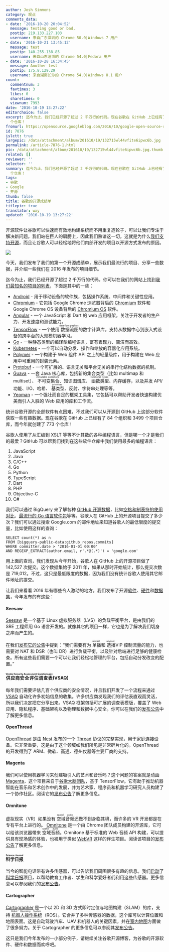 ```yaml
---
author: Josh Simmons
category: 观点
comments_data:
- date: '2016-10-20 20:04:52'
  message: testing good or bad,
  postip: 219.133.227.103
  username: 来自广东深圳的 Chrome 50.0|Windows 7 用户
- date: '2016-10-21 13:45:12'
  message: test
  postip: 140.255.138.85
  username: 来自山东淄博的 Chrome 54.0|Fedora 用户
- date: '2016-10-28 16:34:45'
  message: Another test
  postip: 175.8.129.29
  username: 来自湖南长沙的 Chrome 54.0|Windows 8.1 用户
count:
  commentnum: 3
  favtimes: 3
  likes: 0
  sharetimes: 0
  viewnum: 7993
date: '2016-10-19 13:27:22'
editorchoice: false
excerpt: 迄今为止，我们已经开源了超过 2 千万行的代码。现在谷歌在 GitHub 上已经有了 84 个组织和 3499 个项目仓库，而今年就创建了 773
  个仓库！
fromurl: https://opensource.googleblog.com/2016/10/google-open-source-report-card.html
id: 7876
islctt: true
largepic: /data/attachment/album/201610/19/132715wl44vfite6ipwc6b.jpg
permalink: /article-7876-1.html
pic: /data/attachment/album/201610/19/132715wl44vfite6ipwc6b.jpg.thumb.jpg
related: []
reviewer: ''
selector: ''
summary: 迄今为止，我们已经开源了超过 2 千万行的代码。现在谷歌在 GitHub 上已经有了 84 个组织和 3499 个项目仓库，而今年就创建了 773
  个仓库！
tags:
- 谷歌
- Google
- 开源
thumb: false
title: 谷歌的开源成绩单
titlepic: true
translator: wxy
updated: '2016-10-19 13:27:22'
---
```


开源软件让谷歌可以快速而有效地构建系统而不用重复造轮子，可以让我们专注于解决新问题。我们站在巨人的肩膀上，因此我们熟谙这一切。这就是为什么[我们支持开源](https://developers.google.com/open-source/)，而且让谷歌人可以轻松地将他们内部开发的项目以开源方式发布的原因。


![](/data/attachment/album/201610/19/132715wl44vfite6ipwc6b.jpg)


今天，我们发布了我们的第一个开源成绩单，展示我们最流行的项目、分享一些数据，并介绍一些我们在 2016 年发布的项目细节。


迄今为止，我们已经开源了超过 2 千万行的代码，你可以在我们的网站上找到[我们最知名的项目的列表](https://developers.google.com/open-source/projects)，下面是其中的一些：


* [Android](https://source.android.com/index.html) - 用于移动设备的软件族，包括操作系统、中间件和关键性应用。
* [Chromium](https://www.chromium.org/) - 它包括 Google Chrome 浏览器背后的 [Chromium](http://www.chromium.org/Home) 软件和 Google Chrome OS 设备背后的 [Chromium OS](http://www.chromium.org/chromium-os) 软件。
* [Angular](https://angular.io/) - 一个 JavaScript 和 Dart 的 web 应用框架，关注于开发者的生产力、开发速度和测试能力。
* [TensorFlow](https://www.tensorflow.org/) - 一个使用<ruby> 数据流图 <rp>  （ </rp> <rt>  data flow graphics </rt> <rp>  ） </rp></ruby>的数字计算库，支持从数据中心到嵌入式设备的跨平台的大规模机器学习。
* [Go](http://golang.org/) - 一种静态类型的编译型编程语言，富有表现力、简洁而高效。
* [Kubernetes](http://kubernetes.io/) - 一个可以自动分发、操作和缩放的容器化应用系统。
* [Polymer](https://www.polymer-project.org/) - 一个构建于 Web 组件 API 之上的轻量级库，用于构建在 Web 应用中可重用的封装元素。
* [Protobuf](https://developers.google.com/protocol-buffers/) - 一个可扩展的、语言无关和平台无关的串行化结构数据的机制。
* [Guava](https://github.com/google/guava) - 一套 Java 核心库，包括新的集合类型（比如 multimap 和 multiset）、<ruby> 不可变集合 <rp>  （ </rp> <rt>  immutable collections </rt> <rp>  ） </rp></ruby>、知识图谱库、<ruby> 函数类型 <rp>  （ </rp> <rt>  functional types </rt> <rp>  ） </rp></ruby>、内存缓存，以及并发 API/功能、I/O、哈希、<ruby> 基类型 <rp>  （ </rp> <rt>  primitives </rt> <rp>  ） </rp></ruby>、反射、字符串处理等等。
* [Yeoman](http://yeoman.io/) - 一个强壮而自足的框架工具集，它包括可以帮助开发者快速构建优美而引人入胜的 Web 应用的库和工作流。


统计谷歌开源的全部软件有点困难，不过我们可以从开源到 GitHub 上这部分软件获取一些有趣数据。现在谷歌在 GitHub 上已经有了 84 个组织和 3499 个项目仓库，而今年就创建了 773 个仓库！


谷歌人使用了从汇编到 XSLT 等等不计其数的各种编程语言，但是哪一个才是我们的最爱？GitHub 可以帮我们找到在这些软件仓库中我们使用最多的编程语言：


1. JavaScript
2. Java
3. C/C++
4. Go
5. Python
6. TypeScript
7. Dart
8. PHP
9. Objective-C
10. C#


我们可以通过 BigQuery 来了解各种 [GitHub 开源数据](https://opensource.googleblog.com/2016/06/github-on-bigquery-analyze-all-code.html)，比如[空格和制表符的使用对比](https://medium.com/@hoffa/400-000-github-repositories-1-billion-files-14-terabytes-of-code-spaces-or-tabs-7cfe0b5dd7fd)、[最流行的 Go 语言软件包](https://medium.com/google-cloud/analyzing-go-code-with-bigquery-485c70c3b451)等等。谷歌人在 GitHub 上的开源项目提交了多少次？我们可以通过搜索 Google.com 的邮件地址来知道谷歌人的最低限度的提交量，比如使用这样的查询：



```
SELECT count(*) as n
FROM [bigquery-public-data:github_repos.commits]
WHERE committer.date > '2016-01-01 00:00'
AND REGEXP_EXTRACT(author.email, r'.*@(.*)') = 'google.com'

```

用上面的查询，我们发现从今年开始，谷歌人在 GitHub 上的开源项目做了 142,527 次提交。这个数据集始于 2011 年，如果从那时开始统计，那么提交次数是 719,012。不过，这只是最低限度的数据，因为我们没有统计谷歌人使用其它邮件地址的提交。


让我们来看看 2016 年有哪些令人激动的地方。我们发布了开源[软件](https://opensource.googleblog.com/2016/04/cctz-v20-now-with-more-civil-time.html)、[硬件](https://opensource.googleblog.com/2016/07/announcing-open-source-adc-board-for.html)和[数据集](https://opensource.googleblog.com/2016/10/introducing-open-images-dataset.html)，今年发布的有这些：


#### Seesaw


[Seesaw](https://github.com/google/seesaw) 是一个基于 Linux 虚拟服务器（LVS）的负载平衡平台，是由我们的 SRE 工程师用 Go 语言开发的。就像其它的项目一样，它也是为了解决我们切身之痒而产生的。


在我们[发布它的公告](https://opensource.googleblog.com/2016/01/seesaw-scalable-and-robust-load.html)中提到：“我们需要有为<ruby> 单播 <rp>  （ </rp> <rt>  unicast </rt> <rp>  ） </rp></ruby>和<ruby> 选播 <rp>  （ </rp> <rt>  anycast </rt> <rp>  ） </rp></ruby> VIP 控制流量的能力，也需要对 NAT 和 DSR（也叫 DR）进行负载平衡，以及针对后端进行足够的健康检查。所有这些我们需要一个可以让我们轻松地管理的平台，包括自动分发改变的配置。”


#### <ruby> 供应商安全评估调查表 <rp>  （ </rp> <rt>  Vendor Security Assessment Questionnaire </rt> <rp>  ） </rp></ruby> (VSAQ)


每年我们需要评估几百个供应商的安全情况，并且我们开发了一个流程来通过 [VSAQ](https://github.com/google/vsaq) 自动化许多初始信息的收集。许多供应商发现我们的评估表直观而灵活，所以我们决定把它分享出来。VSAQ 框架包括可扩展的调查表模版，覆盖了 Web 应用、隐私程序、基础架构以及物理和数据中心安全。你可以在我们的[发布公告](https://opensource.googleblog.com/2016/03/scalable-vendor-security-reviews.html)中了解更多信息。


#### OpenThread


[OpenThread](http://github.com/openthread/openthread) 是由 [Nest](https://nest.com/) 发布的一个 [Thread](http://threadgroup.org/) 协议的完整实现，用于家庭连接设备。它非常重要，这是由于这个领域如我们所见是非常碎片化的。OpenThread 的开发得到了 ARM、微软、高通、德州仪器等主要厂商的支持。


#### Magenta


我们可以使用机器学习来创建吸引人的艺术和音乐吗？这个问题的答案就是动画 [Magenta](http://github.com/tensorflow/magenta)，这个项目来自于[谷歌大脑团队](https://research.google.com/teams/brain/)，基于 TensorFlow。它有助于推动机器智能在音乐和艺术创作中的发展，并为艺术家、程序员和机器学习研究人员构建了一个协作社区。阅读它的[发布公告](https://magenta.tensorflow.org/welcome-to-magenta)了解更多信息。


#### Omnitone


虚拟现实（VR）如果没有<ruby> 空域音频 <rp>  （ </rp> <rt>  spatial audio </rt> <rp>  ） </rp></ruby>还做不到身临其境，而许多的 VR 开发都是在专有平台上进行的。 [Omnitone](https://github.com/GoogleChrome/omnitone) 是一个由 Chrome 团队成员构建的开源库，它可以给该浏览器带来<ruby> 空域音频 <rp>  （ </rp> <rt>  spatial audio </rt> <rp>  ） </rp></ruby>。Omnitone 基于标准的 Web 音频 API 构建，可以提供具有现场感的体验，也被用于类似 [WebVR](https://webvr.info/) 这样的伴生项目。阅读该项目的[发布公告](http://google-opensource.blogspot.com/2016/07/omnitone-spatial-audio-on-web.html)了解更多信息。


#### <ruby> 科学日报 <rp>  （ </rp> <rt>  Science Journal </rt> <rp>  ） </rp></ruby>


当今的智能电话带有许多传感器，可以告诉我们周围很多有趣的信息。我们[启动](http://googleforeducation.blogspot.com/2016/05/inspiring-future-makers-and-scientists.html)了[科学](https://github.com/google/science-journal)[日报](https://github.com/google/science-journal-arduino)项目，以帮助教育工作者、学生和科学爱好者们利用这些传感器。更多信息可以参阅我们的[发布公告](http://google-opensource.blogspot.com/2016/08/opening-up-science-journal.html)。


#### Cartographer


[Cartographer](https://github.com/googlecartographer) 是一个以 2D 和 3D 方式即时定位与地图构建（SLAM）的库，支持<ruby> <a href="http://www.ros.org/about-ros/">  机器人操作系统 </a> <rp>  （ </rp> <rt>  Robot Operating System </rt> <rp>  ） </rp></ruby>（ROS）。它合并了多种传感器的数据，这个库可以计算位置和地图表面。这是自动驾驶汽车、UAV 和机器人的关键因素，并在[室内地图](https://www.zeitgeistminds.com/talk/5604289821016064/amit-sood-the-peoples-museum-amit-sood)方面做了很多努力。关于 Cartographer 的更多信息可以参阅其[发布公告](http://opensource.googleblog.com/2016/10/introducing-cartographer.html)。


这只是我们今年发布的一小部分例子，请继续关注谷歌开源博客，为谷歌的开源软件、硬件和数据而欢呼吧。